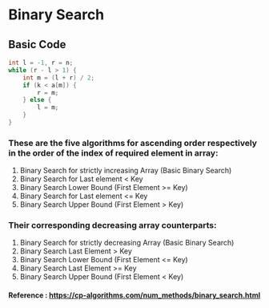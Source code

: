 # Binary Search

## Basic Code 

```cpp
int l = -1, r = n;
while (r - l > 1) {
    int m = (l + r) / 2;
    if (k < a[m]) {
        r = m;
    } else {
        l = m;
    }
}
```

### These are the five algorithms for ascending order respectively in the order of the index of required element in array:

1) Binary Search for strictly increasing Array (Basic Binary Search)
2) Binary Search for Last element < Key
3) Binary Search Lower Bound (First Element >= Key)
4) Binary Search for Last element <= Key
5) Binary Search Upper Bound (First Element > Key)

### Their corresponding decreasing array counterparts:

1) Binary Search for strictly decreasing Array (Basic Binary Search)
2) Binary Search Last Element > Key
3) Binary Search Lower Bound (First Element <= Key)
4) Binary Search Last Element >= Key
5) Binary Search Upper Bound (First Element < Key)


#### Reference : https://cp-algorithms.com/num_methods/binary_search.html
